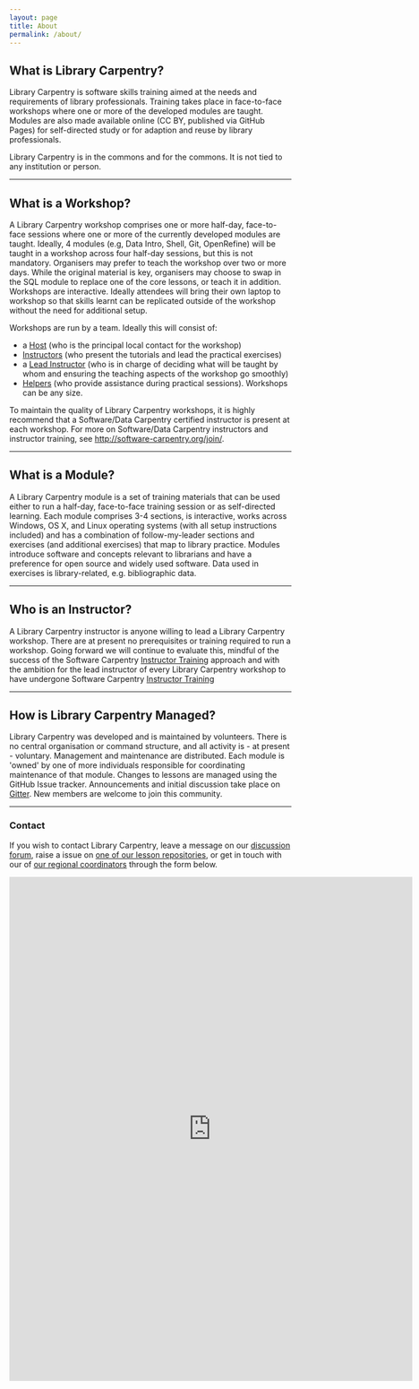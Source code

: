 ```yaml
---
layout: page
title: About
permalink: /about/
---
```


## What is Library Carpentry?

Library Carpentry is software skills training aimed at the needs and requirements of library professionals. Training takes place in face-to-face workshops where one or more of the developed modules are taught. Modules are also made available online (CC BY, published via GitHub Pages) for self-directed study or for adaption and reuse by library professionals.

Library Carpentry is in the commons and for the commons. It is not tied to any institution or person.

______

## What is a Workshop?

A Library Carpentry workshop comprises one or more half-day, face-to-face sessions where one or more of the currently developed modules are taught. Ideally, 4 modules (e.g, Data Intro, Shell, Git, OpenRefine) will be taught in a workshop across four half-day sessions, but this is not mandatory. Organisers may prefer to teach the workshop over two or more days. While the original material is key, organisers may choose to swap in the SQL module to replace one of the core lessons, or teach it in addition. Workshops are interactive. Ideally attendees will bring their own laptop to workshop so that skills learnt can be replicated outside of the workshop without the need for additional setup.

Workshops are run by a team. Ideally this will consist of:

- a [Host](http://software-carpentry.org/checklists/host/) (who is the principal local contact for the workshop)
- [Instructors](http://software-carpentry.org/checklists/instructor/) (who present the tutorials and lead the practical exercises)
- a [Lead Instructor](http://software-carpentry.org/checklists/lead/) (who is in charge of deciding what will be taught by whom and ensuring the teaching aspects of the workshop go smoothly)
- [Helpers](http://software-carpentry.org/checklists/helper/) (who provide assistance during practical sessions). Workshops can be any size. 

To maintain the quality of Library Carpentry workshops, it is highly recommend that a Software/Data Carpentry certified instructor is present at each workshop. For more on Software/Data Carpentry instructors and instructor training, see <http://software-carpentry.org/join/>.

______

## What is a Module?

A Library Carpentry module is a set of training materials that can be used either to run a half-day, face-to-face training session or as self-directed learning. Each module comprises 3-4 sections, is interactive, works across Windows, OS X, and Linux operating systems (with all setup instructions included) and has a combination of follow-my-leader sections and exercises (and additional exercises) that map to library practice. Modules introduce software and concepts relevant to librarians and have a preference for open source and widely used software. Data used in exercises is library-related, e.g. bibliographic data.

______

## Who is an Instructor?

A Library Carpentry instructor is anyone willing to lead a Library Carpentry workshop. There are at present no prerequisites or training required to run a workshop. Going forward we will continue to evaluate this, mindful of the success of the Software Carpentry [Instructor Training](http://swcarpentry.github.io/instructor-training/) approach and with the ambition for the lead instructor of every Library Carpentry workshop to have undergone Software Carpentry [Instructor Training](http://swcarpentry.github.io/instructor-training/)

______

## How is Library Carpentry Managed?

Library Carpentry was developed and is maintained by volunteers. There is no central organisation or command structure, and all activity is - at present - voluntary.  Management and maintenance are distributed. Each module is 'owned' by one of more individuals responsible for coordinating maintenance of that module. Changes to lessons are managed using the GitHub Issue tracker. Announcements and initial discussion take place on [Gitter](https://gitter.im/LibraryCarpentry/). New members are welcome to join this community.

______

### Contact

If you wish to contact Library Carpentry, leave a message on our [discussion forum](https://gitter.im/LibraryCarpentry/), raise a issue on [one of our lesson repositories](https://github.com/data-lessons), or get in touch with our of [our regional coordinators](https://github.com/data-lessons/librarycarpentry/issues/10#issue-181435373) through the form below.

<iframe src="https://docs.google.com/forms/d/e/1FAIpQLSf2m4uYJ_-7EyuQA9071MICt2diG7X-IhJKfqKCyf8pJ77_aA/viewform?embedded=true" width="720" height="900" frameborder="0" marginheight="0" marginwidth="0">Loading...</iframe>
